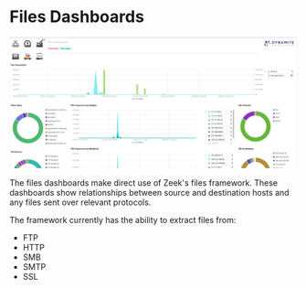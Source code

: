 # Files Dashboards

![Files Dashboards](../img/dashboards/files-dashboard.png)

The files dashboards make direct use of Zeek's files framework. These dashboards show relationships between source and destination hosts and any files sent over relevant protocols.

The framework currently has the ability to extract files from:

- FTP
- HTTP
- SMB
- SMTP
- SSL


